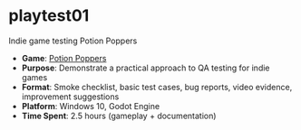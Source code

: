 # playtest01
Indie game testing Potion Poppers

- **Game**: [Potion Poppers](https://itch.io/devlogs/most-recent)
- **Purpose**: Demonstrate a practical approach to QA testing for indie games
- **Format**: Smoke checklist, basic test cases, bug reports, video evidence, improvement suggestions
- **Platform**: Windows 10, Godot Engine
- **Time Spent**: 2.5 hours (gameplay + documentation)
